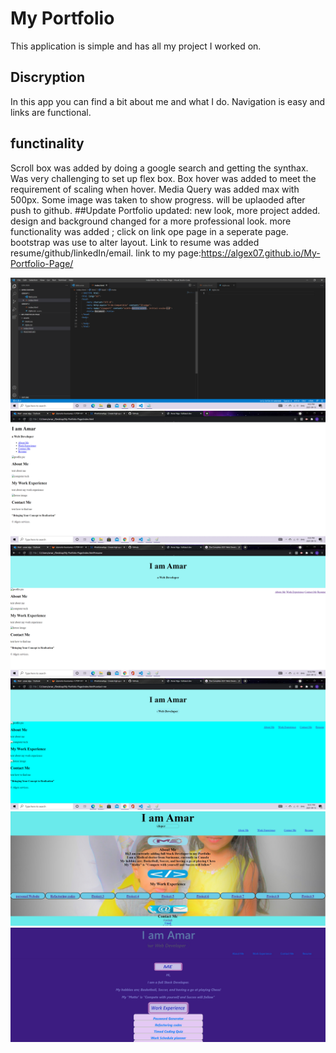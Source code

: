 # My Portfolio 
This application is simple and has all my project I worked on.
## Discryption
In this app you can find a bit about me and what I do. Navigation is easy and links are functional.
## functinality
Scroll box was added by doing a google search and getting the synthax. 
Was very challenging to set up flex box. 
Box hover was added to meet the requirement of scaling when hover. 
Media Query was added max with 500px. 
Some image was taken to show progress. will be uplaoded after push to github. 
##Update
Portfolio updated: new look, more project added.
design and background changed for a more professional look.
more functionality was added ; click on link ope page in a seperate page.
bootstrap was use to alter layout.
Link to resume was added resume/github/linkedIn/email.
link to my page:https://algex07.github.io/My-Portfolio-Page/

![initial start](https://github.com/Algex07/My-Portfolio-Page/blob/main/assets/images/initial%20start.png)
![progress in index.html](https://github.com/Algex07/My-Portfolio-Page/blob/main/assets/images/progress%20in%20html.png)
![progress with styling in CSS](https://github.com/Algex07/My-Portfolio-Page/blob/main/assets/images/progress%20with%20styling.png)
![scroll effect and background added](https://github.com/Algex07/My-Portfolio-Page/blob/main/assets/images/scroll%20effect%20and%20background%20added.png)
![old look](https://github.com/Algex07/My-Portfolio-Page/blob/main/assets/images/old%20look.jpg?raw=true)
![new look](https://github.com/Algex07/My-Portfolio-Page/blob/main/assets/images/new%20look.jpg?raw=true)
